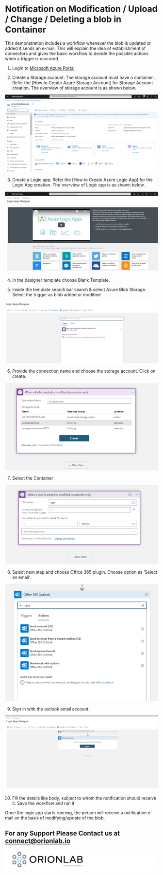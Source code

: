 # Notification on Modification / Upload / Change / Deleting a blob in Container

This demonstration includes a workflow whenever the blob is updated or added it sends an e-mail. This will explain the idea of establishment of connectors and gives the basic workflow to decide the possible actions when a trigger is occurred.

1.  Login to [Microsoft Azure Portal](https://portal.azure.com/ "Microsoft Azure Portal")
    
2.  Create a Storage account. The storage account must have a container . Refer the [How to Create Azure Storage Account] for Storage Account creation. The overview of storage account is as shown below.

  ![Azure Portal](https://github.com/orionlab-io/blogs/blob/main/Azure%20Logic%20Apps/Images/azure-portal.png)

3.  Create a Logic app. Refer the [How to Create Azure Logic App] for the Logic App creation. The overview of Logic app is as shown below.

  ![Azure Logic Designer](https://github.com/orionlab-io/blogs/blob/main/Azure%20Logic%20Apps/Images/azure-logic.png)
    
4.  In the designer template choose Blank Template. 

5.  Inside the template search bar search & select Azure Blob Storage. Select the trigger as blob added or modified
 
 ![Azure Logic Designer](https://github.com/orionlab-io/blogs/blob/main/Azure%20Logic%20Apps/Images/azure-logic-designed.png)

6.	Provide the connection name and choose the storage account. Click on create. 

 ![Azure Logic Designer](https://github.com/orionlab-io/blogs/blob/main/Azure%20Logic%20Apps/Images/choose-connecttion.png)

7.	Select the Container 
 
 ![Azure Logic Designer](https://github.com/orionlab-io/blogs/blob/main/Azure%20Logic%20Apps/Images/select-container.png)
 
8.	Select next step and choose Office 365 plugin. Choose option as ‘Select an email’.

![Azure Logic Designer](https://github.com/orionlab-io/blogs/blob/main/Azure%20Logic%20Apps/Images/select-mail.png)
 
9.	Sign in with the outlook email account.

![Azure Logic Designer](https://github.com/orionlab-io/blogs/blob/main/Azure%20Logic%20Apps/Images/sign-in.png)

10.	Fill the details like body, subject to whom the notification should receive it. Save the workflow and run it
 
Once the logic app starts running, the person will receive a notification e-mail on the basis of modifying/update of the blob.

## For any Support Please Contact us at [connect@orionlab.io](mailto:connect@orionlab.io)
![OrionLab Logo](https://github.com/orionlab-io/blogs/blob/main/orion-lab-github.png)
